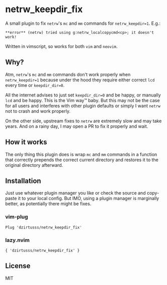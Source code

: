 # netrw_keepdir_fix

A small plugin to fix `netrw`'s `mc` and `mm` commands for `netrw_keepdir=1`. E.g.:

```
**error** (netrw) tried using g:netrw_localcopycmd<cp>; it doesn't work!
```

Written in vimscript, so works for both `vim` and `neovim`.

## Why?

Atm, `netrw`'s `mc` and `mm` commands don't work properly when `netrw_keepdir=1` because
under the hood they require either correct `lcd` every time or `keepdir_dir=0`.

All the internet advises to just set `keepdir_dir=0` and be happy, or manually `lcd` and be happy.
This is the Vim way™ baby. But this may not be the case for all users and interferes with
other plugin defaults or simply I want `netrw` not to crash and work properly.

On the other side, upstream fixes to `netrw` are extremely slow and may take years. And on a rainy
day, I may open a PR to fix it properly and wait.

## How it works

The only thing this plugin does is wrap `mc` and `mm` commands in a function that correctly prepends
the correct current directory and restores it to the original directory afterward.

## Installation

Just use whatever plugin manager you like or check the source and copy-paste it to your local config.
But IMO, using a plugin manager is marginally better, as potentially there might be fixes.

### vim-plug

```vim
Plug 'dzirtusss/netrw_keepdir_fix'
```

### lazy.nvim

```vim
{ 'dzirtusss/netrw_keepdir_fix' }
```

## License

MIT
